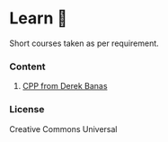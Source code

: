 # Learn 📑️
Short courses taken as per requirement.

### Content 

1. [CPP from Derek Banas](cpp-derek-banas)

### License
 
Creative Commons Universal